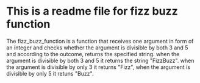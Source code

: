 # This is a readme file for fizz buzz function


The fizz_buzz_function is a function that receives one argument in form of an integer and checks whether the argument is divisible by both 3 and 5 and according to the outcome, returns the specified string. when the argument is divisible by both 3 and 5 it returns the string "FizzBuzz". when the argument is divisible by only 3 it returns "Fizz", when the argument is divisible by only 5 it retuns "Buzz".